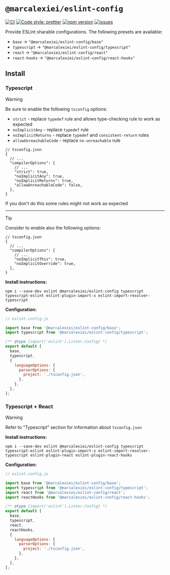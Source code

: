 # `@marcalexiei/eslint-config`

[![CI][CIBadge]][CIURL]
[![Code style: prettier][CodeStyleBadge]][CodeStyleURL]
[![npm version][npmVersionBadge]][npmVersionURL]
[![issues][issuesBadge]][issuesURL]

[CIBadge]: https://github.com/marcalexiei/eslint-config/actions/workflows/CI.yml/badge.svg
[CIURL]: https://github.com/marcalexiei/eslint-config/actions/workflows/CI.yml/badge.svg
[CodeStyleBadge]: https://img.shields.io/badge/code_style-prettier-ff69b4.svg
[CodeStyleURL]: https://prettier.io
[npmVersionBadge]: https://img.shields.io/npm/v/@marcalexiei/eslint-config.svg?style=flat-square
[npmVersionURL]: https://www.npmjs.com/package/@marcalexiei/eslint-config
[issuesBadge]: https://img.shields.io/github/issues/marcalexiei/eslint-config.svg
[issuesURL]: https://github.com/marcalexiei/eslint-config/issues

Provide ESLint sharable configurations.
The following presets are available:

- `base` → `"@marcalexiei/eslint-config/base"`
- `typescript` → `"@marcalexiei/eslint-config/typescript"`
- `react` → `"@marcalexiei/eslint-config/react"`
- `react-hooks` → `"@marcalexiei/eslint-config/react-hooks"`

## Install

### Typescript

> [!WARNING]
> Be sure to enable the following `tsconfig` options:
>
> - `strict` - replace `typedef` rule and allows type-checking rule to work as expected
> - `noImplicitAny` - replace `typedef` rule
> - `noImplicitReturns` - replace `typedef` and `consistent-return` rules
> - `allowUnreachableCode` - replace `no-unreachable` rule
>
> ```jsonc
> // tsconfig.json
> {
>   // ...
>   "compilerOptions": {
>     // ...
>     "strict": true,
>     "noImplicitAny": true,
>     "noImplicitReturns": true,
>     "allowUnreachableCode": false,
>   },
> }
> ```
>
> If you don't do this some rules might not work as expected

---

> [!TIP]
> Consider to enable also the following options:
>
> ```jsonc
> // tsconfig.json
> {
>   // ...
>   "compilerOptions": {
>     // ...
>     "noImplicitThis": true,
>     "noImplicitOverride": true,
>   },
> }
> ```

**Install instructions:**

```shell
npm i --save-dev eslint @marcalexiei/eslint-config typescript typescript-eslint eslint-plugin-import-x eslint-import-resolver-typescript
```

**Configuration:**

```js
// eslint.config.js

import base from '@marcalexiei/eslint-config/base';
import typescript from '@marcalexiei/eslint-config/typescript';

/** @type {import('eslint').Linter.Config} */
export default [
  base,
  typescript,
  {
    languageOptions: {
      parserOptions: {
        project: './tsconfig.json',
      },
    },
  },
];
```

### Typescript + React

> [!WARNING]
> Refer to "Typescript" section for information about `tsconfig.json`

**Install instructions:**

```shell
npm i --save-dev eslint @marcalexiei/eslint-config typescript typescript-eslint eslint-plugin-import-x eslint-import-resolver-typescript eslint-plugin-react eslint-plugin-react-hooks
```

**Configuration:**

```js
// eslint.config.js

import base from '@marcalexiei/eslint-config/base';
import typescript from '@marcalexiei/eslint-config/typescript';
import react from '@marcalexiei/eslint-config/react';
import reactHooks from '@marcalexiei/eslint-config/react-hooks';

/** @type {import('eslint').Linter.Config} */
export default [
  base,
  typescript,
  react,
  reactHooks,
  {
    languageOptions: {
      parserOptions: {
        project: './tsconfig.json',
      },
    },
  },
];
```
